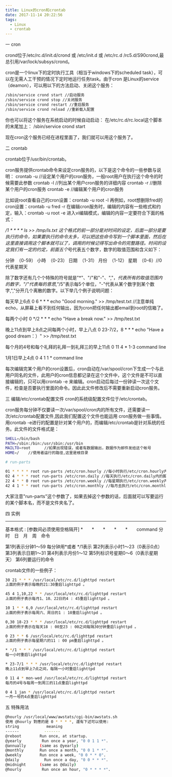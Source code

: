```yaml
---
title: Linux的cron和crontab
date: 2017-11-14 20:22:56
tags:
  - Linux
  - crontab
---
```

一 cron

crond位于/etc/rc.d/init.d/crond 或 /etc/init.d 或 /etc/rc.d /rc5.d/S90crond,最总引用/var/lock/subsys/crond。



cron是一个linux下的定时执行工具（相当于windows下的scheduled task），可以在无需人工干预的情况下定时地运行任务task。由于cron 是Linux的service（deamon），可以用以下的方法启动、关闭这个服务：
```sh
/sbin/service crond start //启动服务
/sbin/service crond stop //关闭服务
/sbin/service crond restart //重启服务
/sbin/service crond reload //重新载入配置
```
你也可以将这个服务在系统启动的时候自动启动：
在/etc/rc.d/rc.local这个脚本的末尾加上：
/sbin/service crond start

现在cron这个服务已经在进程里面了，我们就可以用这个服务了。

<!--more-->

二 crontab

crontab位于/usr/bin/crontab。

cron服务提供crontab命令来设定cron服务的，以下是这个命令的一些参数与说明：
crontab -u //设定某个用户的cron服务，一般root用户在执行这个命令的时候需要此参数
crontab -l //列出某个用户cron服务的详细内容
crontab -r //删除某个用户的cron服务
crontab -e //编辑某个用户的cron服务

比如说root查看自己的cron设置：crontab -u root -l
再例如，root想删除fred的cron设置：crontab -u fred -r
在编辑cron服务时，编辑的内容有一些格式和约定，输入：crontab -u root -e 进入vi编辑模式，编辑的内容一定要符合下面的格式：

*/1 * * * * ls >> /tmp/ls.txt
这个格式的前一部分是对时间的设定，后面一部分是要执行的命令，如果要执行的命令太多，可以把这些命令写到一个脚本里面，然后在这里直接调用这个脚本就可以了，调用的时候记得写出命令的完整路径。时间的设定我们有一定的约定，前面五个*号代表五个数字，数字的取值范围和含义如下：

分钟　（0-59）
小時　（0-23）
日期　（1-31）
月份　（1-12）
星期　（0-6）//0代表星期天

除了数字还有几个个特殊的符号就是"*"、"/"和"-"、","，*代表所有的取值范围内的数字，"/"代表每的意思,"*/5"表示每5个单位，"-"代表从某个数字到某个数字,","分开几个离散的数字。以下举几个例子说明问题：

每天早上6点
0 6 * * * echo "Good morning." >> /tmp/test.txt //注意单纯echo，从屏幕上看不到任何输出，因为cron把任何输出都email到root的信箱了。

每两个小时
0 */2 * * * echo "Have a break now." >> /tmp/test.txt

晚上11点到早上8点之间每两个小时，早上八点
0 23-7/2，8 * * * echo "Have a good dream：）" >> /tmp/test.txt

每个月的4号和每个礼拜的礼拜一到礼拜三的早上11点
0 11 4 * 1-3 command line

1月1日早上4点
0 4 1 1 * command line

每次编辑完某个用户的cron设置后，cron自动在/var/spool/cron下生成一个与此用户同名的文件，此用户的cron信息都记录在这个文件中，这个文件是不可以直接编辑的，只可以用crontab -e 来编辑。cron启动后每过一份钟读一次这个文件，检查是否要执行里面的命令。因此此文件修改后不需要重新启动cron服务。

三 编辑/etc/crontab配置文件
cron的系统级配置文件位于/etc/crontab。

cron服务每分钟不仅要读一次/var/spool/cron内的所有文件，还需要读一次/etc/crontab配置文件,因此我们配置这个文件也能运用 cron服务做一些事情。用crontab -e进行的配置是针对某个用户的，而编辑/etc/crontab是针对系统的任务。此文件的文件格式是：
```sh
SHELL=/bin/bash
PATH=/sbin:/bin:/usr/sbin:/usr/bin
MAILTO=root      //如果出现错误，或者有数据输出，数据作为邮件发给这个帐号
HOME=/    //使用者运行的路径,这里是根目录

# run-parts

01 * * * * root run-parts /etc/cron.hourly //每小时执行/etc/cron.hourly内的脚本
02 4 * * * root run-parts /etc/cron.daily //每天执行/etc/cron.daily内的脚本
22 4 * * 0 root run-parts /etc/cron.weekly //每星期执行/etc/cron.weekly内的脚本
42 4 1 * * root run-parts /etc/cron.monthly //每月去执行/etc/cron.monthly内的脚本
```
大家注意"run-parts"这个参数了，如果去掉这个参数的话，后面就可以写要运行的某个脚本名，而不是文件夹名了。

四 实例

--------------------------------------

基本格式 : [参数间必须使用空格隔开]
*　　*　　*　　*　　*　　command
分　时　日　月　周　命令

第1列表示分钟1～59 每分钟用*或者 */1表示
第2列表示小时1～23（0表示0点）
第3列表示日期1～31
第4列表示月份1～12
第5列标识号星期0～6（0表示星期天）
第6列要运行的命令

crontab文件的一些例子：
```sh
30 21 * * * /usr/local/etc/rc.d/lighttpd restart
上面的例子表示每晚的21:30重启lighttpd 。

45 4 1,10,22 * * /usr/local/etc/rc.d/lighttpd restart
上面的例子表示每月1、10、22日的4 : 45重启lighttpd 。

10 1 * * 6,0 /usr/local/etc/rc.d/lighttpd restart
上面的例子表示每周六、周日的1 : 10重启lighttpd 。

0,30 18-23 * * * /usr/local/etc/rc.d/lighttpd restart
上面的例子表示在每天18 : 00至23 : 00之间每隔30分钟重启lighttpd 。

0 23 * * 6 /usr/local/etc/rc.d/lighttpd restart
上面的例子表示每星期六的11 : 00 pm重启lighttpd 。

* */1 * * * /usr/local/etc/rc.d/lighttpd restart
每一小时重启lighttpd

* 23-7/1 * * * /usr/local/etc/rc.d/lighttpd restart
晚上11点到早上7点之间，每隔一小时重启lighttpd

0 11 4 * mon-wed /usr/local/etc/rc.d/lighttpd restart
每月的4号与每周一到周三的11点重启lighttpd

0 4 1 jan * /usr/local/etc/rc.d/lighttpd restart
一月一号的4点重启lighttpd
```

五 特殊用法
```sh
@hourly /usr/local/www/awstats/cgi-bin/awstats.sh
使用 @hourly 對應的是 0 * * * *, 還有下述可以使用:
string            meaning
------           -------
@reboot        Run once, at startup.
@yearly         Run once a year, "0 0 1 1 *".
@annually      (same as @yearly)
@monthly       Run once a month, "0 0 1 * *".
@weekly        Run once a week, "0 0 * * 0".
@daily           Run once a day, "0 0 * * *".
@midnight      (same as @daily)
@hourly         Run once an hour, "0 * * * *".
```
